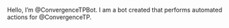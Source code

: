 Hello, I’m @ConvergenceTPBot. I am a bot created that performs automated actions for @ConvergenceTP.
